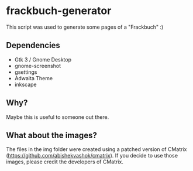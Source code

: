 # frackbuch-generator

This script was used to generate some pages of a "Frackbuch" :)

## Dependencies

- Gtk 3 / Gnome Desktop
- gnome-screenshot
- gsettings
- Adwaita Theme
- inkscape

## Why?

Maybe this is useful to someone out there.

## What about the images?

The files in the img folder were created using a patched version of CMatrix (https://github.com/abishekvashok/cmatrix). If you decide to use those images, please credit the developers of CMatrix.